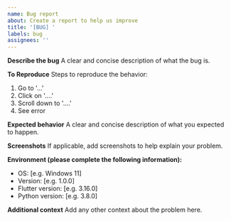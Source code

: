 ```yaml
---
name: Bug report
about: Create a report to help us improve
title: '[BUG] '
labels: bug
assignees: ''
---
```


**Describe the bug**
A clear and concise description of what the bug is.

**To Reproduce**
Steps to reproduce the behavior:
1. Go to '...'
2. Click on '....'
3. Scroll down to '....'
4. See error

**Expected behavior**
A clear and concise description of what you expected to happen.

**Screenshots**
If applicable, add screenshots to help explain your problem.

**Environment (please complete the following information):**
 - OS: [e.g. Windows 11]
 - Version: [e.g. 1.0.0]
 - Flutter version: [e.g. 3.16.0]
 - Python version: [e.g. 3.8.0]

**Additional context**
Add any other context about the problem here.